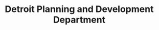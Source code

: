 ---
title: Detroit Planning and Development Department
description: The City of Detroit’s Planning and Development Department (PDD) aims to build a city secure in its future, grounded in its roots and hopeful in its present state. The vision of PDD’s mission is a healthy and beautiful Detroit, built on inclusionary growth, economic opportunity and an atmosphere of trust.
logo: https://detroitmi.gov/themes/custom/detroitmi/share-image.png
---